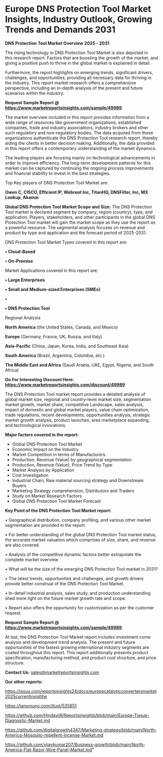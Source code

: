 # Europe DNS Protection Tool Market Insights, Industry Outlook, Growing Trends and Demands 2031

<Strong> DNS Protection Tool Market Overview 2025 - 2031</strong>

The rising technology in DNS Protection Tool Market is also depicted in this research report. Factors that are boosting the growth of the market, and giving a positive push to thrive in the global market is explained in detail.

Furthermore, the report highlights on emerging trends, significant drivers, challenges, and opportunities, providing all necessary data for thriving in the industry. This report market research offers a comprehensive perspective, including an in-depth analysis of the present and future scenarios within the industry.

<strong>Request Sample Report @ <a href=https://www.marketreportsinsights.com/sample/49989>https://www.marketreportsinsights.com/sample/49989</a></strong>

The market overview included in this report provides information from a wide range of resources like government organizations, established companies, trade and industry associations, industry brokers and other such regulatory and non-regulatory bodies. The data acquired from these organizations authenticate the DNS Protection Tool research report, thereby aiding the clients in better decision making. Additionally, the data provided in this report offers a contemporary understanding of the market dynamics.

The leading players are focusing mainly on technological advancements in order to improve efficiency. The long-term development patterns for this market can be captured by continuing the ongoing process improvements and financial stability to invest in the best strategies.

Top Key players of DNS Protection Tool Market are:

<strong>Owen C, CISCO, Efficient IP, Webroot Inc, TitanHQ, DNSFilter, Inc, MX Lookup, Akamai</strong>

<strong><b>Global DNS Protection Tool Market Scope and Size:</b></strong>
The DNS Protection Tool market is declared segment by company, region (country), type, and application. Players, stakeholders, and other participants in the global DNS Protection Tool market will gain the market scope as they use the report as a powerful resource. The segmental analysis focuses on revenue and product by type and application and the forecast period of 2025-2031.

DNS Protection Tool Market Types covered in this report are:

<strong>•  Cloud-Based

•  On-Premise</strong>

Market Applications covered in this report are:

<strong>•  Large Enterprises

•  Small and Medium-sized Enterprises (SMEs)

•  

•  DNS Protection Tool</strong> 

Regional Analysis

<strong>North America</strong> (the United States, Canada, and Mexico)

<strong>Europe</strong> (Germany, France, UK, Russia, and Italy)

<strong>Asia-Pacific</strong> (China, Japan, Korea, India, and Southeast Asia)

<strong>South America</strong> (Brazil, Argentina, Colombia, etc.)

<strong>The Middle East and Africa</strong> (Saudi Arabia, UAE, Egypt, Nigeria, and South Africa)

<strong>Go For Interesting Discount Here: <a href=https://www.marketreportsinsights.com/discount/49989>https://www.marketreportsinsights.com/discount/49989</a></strong>

The DNS Protection Tool market report provides a detailed analysis of global market size, regional and country-level market size, segmentation market growth, market share, competitive Landscape, sales analysis, impact of domestic and global market players, value chain optimization, trade regulations, recent developments, opportunities analysis, strategic market growth analysis, product launches, area marketplace expanding, and technological innovations.

<strong><b>Major factors covered in the report:</b></strong>
<ul>
  <li>Global DNS Protection Tool Market </li>
  <li>Economic Impact on the Industry</li>
  <li>Market Competition in terms of Manufacturers</li>
  <li>Production, Revenue (Value) by geographical segmentation</li>
  <li>Production, Revenue (Value), Price Trend by Type</li>
  <li>Market Analysis by Application</li>
  <li>Cost Investigation</li>
  <li>Industrial Chain, Raw material sourcing strategy and Downstream Buyers</li>
  <li>Marketing Strategy comprehension, Distributors and Traders</li>
  <li>Study on Market Research Factors</li>
  <li>Global DNS Protection Tool Market Forecast</li>
</ul>

<strong><b>Key Point of the DNS Protection Tool Market report:</b></strong>

• Geographical distribution, company profiling, and various other market segmentation are provided in the report.

• For better understanding of the global DNS Protection Tool market status, the accurate market valuation which comprises of size, share, and revenue are also covered.

• Analysis of the competitive dynamic factors better extrapolate the complete market overview

• What will be the size of the emerging DNS Protection Tool market in 2031?

• The latest trends, opportunities and challenges, and growth drivers provide better construal of the DNS Protection Tool Market.

• In-detail industrial analysis, sales study, and production understanding shed more light on the future market growth rate and scope.

• Report also offers the opportunity for customization as per the customer request.

<strong>Request Sample Report @ <a href=https://www.marketreportsinsights.com/sample/49989>https://www.marketreportsinsights.com/sample/49989</a></strong>

At last, the DNS Protection Tool Market report includes investment come analysis and development trend analysis. The present and future opportunities of the fastest growing international industry segments are coated throughout this report. This report additionally presents product specification, manufacturing method, and product cost structure, and price structure.

<strong>Contact Us:</strong>
sales@marketreportsinsights.com

<strong>Our other reports:</strong>

<a href=https://issuu.com/reportsinsights24/docs/europecatalyticconvertersmarket2025currentinsightw>https://issuu.com/reportsinsights24/docs/europecatalyticconvertersmarket2025currentinsightw</a>

<a href=https://tanomuno.com/illust/525851>https://tanomuno.com/illust/525851</a>

<a href=https://github.com/Hindavii9/Reportsinsights/blob/main/Europe-Tissue-Diagnostic-Market.md>https://github.com/Hindavii9/Reportsinsights/blob/main/Europe-Tissue-Diagnostic-Market.md</a>

<a href=https://github.com/digitalgrowth4347/Marketing-strategy/blob/main/North-America-Mosquito-repellent-Incense-Market.md>https://github.com/digitalgrowth4347/Marketing-strategy/blob/main/North-America-Mosquito-repellent-Incense-Market.md</a>

<a href=https://github.com/vijaykumar207/Business-growth/blob/main/North-America-Flat-Razor-Wire-Panel-Market.md>https://github.com/vijaykumar207/Business-growth/blob/main/North-America-Flat-Razor-Wire-Panel-Market.md</a>"
